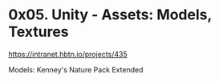 # 0x05. Unity - Assets: Models, Textures
https://intranet.hbtn.io/projects/435

Models: Kenney's Nature Pack Extended
